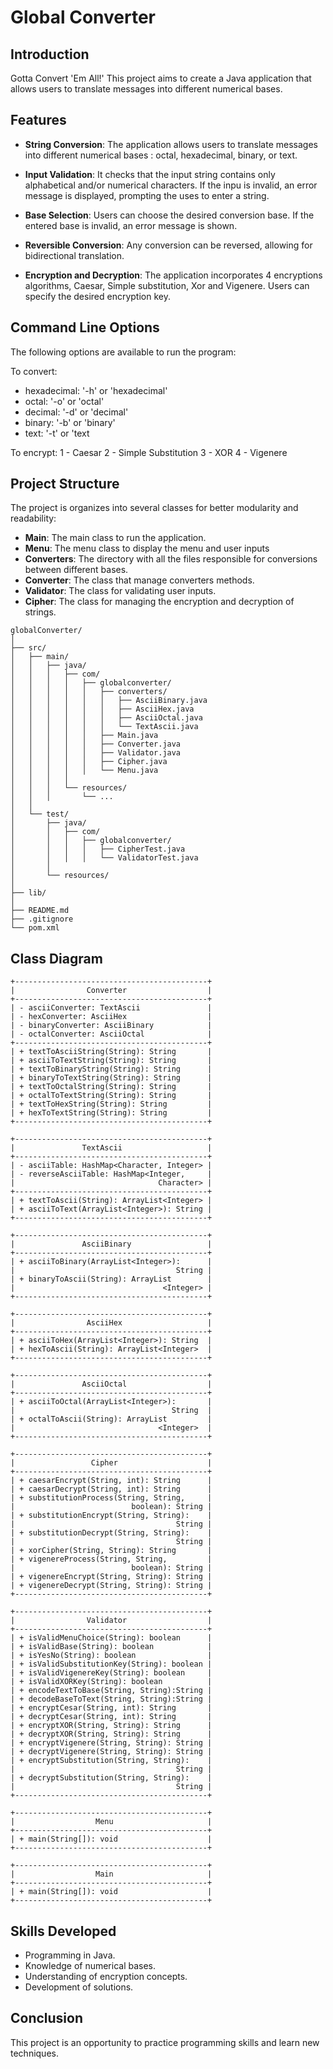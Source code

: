 # Global Converter


## Introduction

Gotta Convert 'Em All!' This project aims to create a Java application that allows users to translate messages into different numerical bases.

## Features

- **String Conversion**: The application allows users to translate messages into different numerical bases : octal, hexadecimal, binary, or text.

- **Input Validation**: It checks that the input string contains only alphabetical and/or numerical characters. If the inpu is invalid, an error message is displayed, prompting the uses to enter a string.

- **Base Selection**: Users can choose the desired conversion base. If the entered base is invalid, an error message is shown.

- **Reversible Conversion**: Any conversion can be reversed, allowing for bidirectional translation.

- **Encryption and Decryption**: The application incorporates 4 encryptions algorithms, Caesar, Simple substitution, Xor and Vigenere. Users can specify the desired encryption key.

## Command Line Options

The following options are available to run the program:

To convert:
- hexadecimal: '-h' or 'hexadecimal'
- octal: '-o' or 'octal'
- decimal: '-d' or 'decimal'
- binary: '-b' or 'binary'
- text: '-t' or 'text

To encrypt:
1 - Caesar
2 - Simple Substitution
3 - XOR
4 - Vigenere

## Project Structure

The project is organizes into several classes for better modularity and readability:
 - **Main**: The main class to run the application.
 - **Menu**: The menu class to display the menu and user inputs
 - **Converters**: The directory with all the files responsible for conversions between different bases.
 - **Converter**: The class that manage converters methods.
 - **Validator**: The class for validating user inputs.
 - **Cipher**: The class for managing the encryption and decryption of strings.

```
globalConverter/
│
├── src/                        
│   ├── main/                    
│   │   ├── java/               
│   │   │   ├── com/           
│   │   │   │   ├── globalconverter/
│   │   │   │   │   ├── converters/
│   │   │   │   │   │   ├── AsciiBinary.java 
│   │   │   │   │   │   ├── AsciiHex.java  
│   │   │   │   │   │   ├── AsciiOctal.java
│   │   │   │   │   │   └── TextAscii.java
│   │   │   │   │   ├── Main.java  
│   │   │   │   │   ├── Converter.java 
│   │   │   │   │   ├── Validator.java
│   │   │   │   │   ├── Cipher.java 
│   │   │   │   │   └── Menu.java
│   │   │   │
│   │   │   └── resources/
│   │   │       └── ...    
│   │
│   └── test/                   
│       ├── java/              
│       │   ├── com/           
│       │   │   ├── globalconverter/     
│       │   │   │   ├── CipherTest.java
│       │   │   │   └── ValidatorTest.java      
│       │
│       └── resources/          
│
├── lib/                        
│
├── README.md                   
├── .gitignore                   
└── pom.xml      
```

## Class Diagram

```
+-------------------------------------------+
|                Converter                  |
+-------------------------------------------+
| - asciiConverter: TextAscii               |
| - hexConverter: AsciiHex                  |
| - binaryConverter: AsciiBinary            |
| - octalConverter: AsciiOctal              |
+-------------------------------------------+
| + textToAsciiString(String): String       |
| + asciiToTextString(String): String       |
| + textToBinaryString(String): String      |
| + binaryToTextString(String): String      |
| + textToOctalString(String): String       |
| + octalToTextString(String): String       |
| + textToHexString(String): String         |
| + hexToTextString(String): String         |
+-------------------------------------------+

+-------------------------------------------+
|               TextAscii                   |
+-------------------------------------------+
| - asciiTable: HashMap<Character, Integer> |
| - reverseAsciiTable: HashMap<Integer,     |
|                                Character> |
+-------------------------------------------+
| + textToAscii(String): ArrayList<Integer> |
| + asciiToText(ArrayList<Integer>): String |
+-------------------------------------------+

+-------------------------------------------+
|               AsciiBinary                 |
+-------------------------------------------+
| + asciiToBinary(ArrayList<Integer>):      |
|                                    String |
| + binaryToAscii(String): ArrayList        |
|                                 <Integer> |
+-------------------------------------------+

+-------------------------------------------+
|                AsciiHex                   |
+-------------------------------------------+
| + asciiToHex(ArrayList<Integer>): String  |
| + hexToAscii(String): ArrayList<Integer>  |
+-------------------------------------------+

+-------------------------------------------+
|               AsciiOctal                  |
+-------------------------------------------+
| + asciiToOctal(ArrayList<Integer>):       |
|                                   String  |
| + octalToAscii(String): ArrayList         |
|                                <Integer>  |
+-------------------------------------------+

+-------------------------------------------+
|                 Cipher                    |
+-------------------------------------------+
| + caesarEncrypt(String, int): String      |
| + caesarDecrypt(String, int): String      |
| + substitutionProcess(String, String,     |
|                          boolean): String |
| + substitutionEncrypt(String, String):    |
|                                    String |
| + substitutionDecrypt(String, String):    |
|                                    String |
| + xorCipher(String, String): String       |
| + vigenereProcess(String, String,         |
|                          boolean): String |
| + vigenereEncrypt(String, String): String |
| + vigenereDecrypt(String, String): String |
+-------------------------------------------+

+-------------------------------------------+
|                Validator                  |
+-------------------------------------------+
| + isValidMenuChoice(String): boolean      |
| + isValidBase(String): boolean            |
| + isYesNo(String): boolean                |
| + isValidSubstitutionKey(String): boolean |
| + isValidVigenereKey(String): boolean     |
| + isValidXORKey(String): boolean          |
| + encodeTextToBase(String, String):String |
| + decodeBaseToText(String, String):String |
| + encryptCesar(String, int): String       |
| + decryptCesar(String, int): String       |
| + encryptXOR(String, String): String      |
| + decryptXOR(String, String): String      |
| + encryptVigenere(String, String): String |
| + decryptVigenere(String, String): String |
| + encryptSubstitution(String, String):    |
|                                    String |
| + decryptSubstitution(String, String):    |
|                                    String |
+-------------------------------------------+

+-------------------------------------------+
|                  Menu                     |
+-------------------------------------------+
| + main(String[]): void                    |
+-------------------------------------------+

+-------------------------------------------+
|                  Main                     |
+-------------------------------------------+
| + main(String[]): void                    |
+-------------------------------------------+

```
## Skills Developed

- Programming in Java.
- Knowledge of numerical bases.
- Understanding of encryption concepts.
- Development of solutions.

## Conclusion

This project is an opportunity to practice programming skills and learn new techniques.
